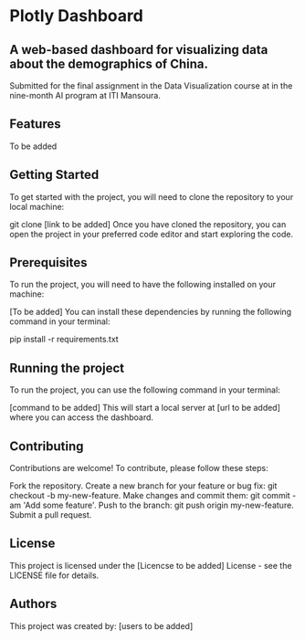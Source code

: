 # Plotly Dashboard
## A web-based dashboard for visualizing data about the demographics of China.

Submitted for the final assignment in the Data Visualization course at in the nine-month AI program at ITI Mansoura.

## Features
To be added
## Getting Started
To get started with the project, you will need to clone the repository to your local machine:

git clone [link to be added]
Once you have cloned the repository, you can open the project in your preferred code editor and start exploring the code.

## Prerequisites
To run the project, you will need to have the following installed on your machine:

[To be added]
You can install these dependencies by running the following command in your terminal:

pip install -r requirements.txt
## Running the project
To run the project, you can use the following command in your terminal:

[command to be added]
This will start a local server at [url to be added] where you can access the dashboard.

## Contributing
Contributions are welcome! To contribute, please follow these steps:

Fork the repository.
Create a new branch for your feature or bug fix: git checkout -b my-new-feature.
Make changes and commit them: git commit -am 'Add some feature'.
Push to the branch: git push origin my-new-feature.
Submit a pull request.
## License
This project is licensed under the [Licencse to be added] License - see the LICENSE file for details.

## Authors
This project was created by:
[users to be added]
